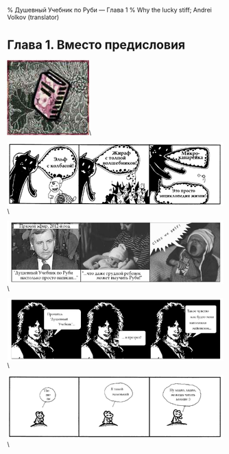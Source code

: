 % Душевный Учебник по Руби — Глава 1
% Why the lucky stiff; Andrei Volkov (translator)

Глава 1. Вместо предисловия
============================
![o](images/chapter.poignant.guide-1.jpg)\ 


![Удивительные истории](images/about.the.poignant.guide-1.png?raw=true)\ 

![Понятно даже ребенку](images/about.the.poignant.guide-2.jpg)\ 

![Прозревший читатель](images/about.the.poignant.guide-3.png)\ 

![Пи-пи-пи](images/about.the.poignant.guide-4.png)\ 

